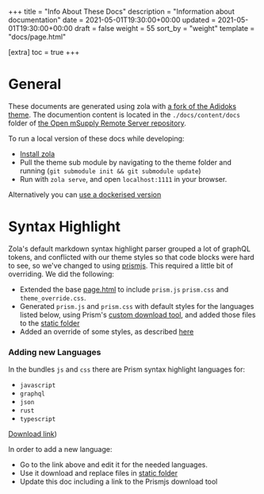 +++
title = "Info About These Docs"
description = "Information about documentation"
date = 2021-05-01T19:30:00+00:00
updated = 2021-05-01T19:30:00+00:00
draft = false
weight = 55
sort_by = "weight"
template = "docs/page.html"

[extra]
toc = true
+++

# General

These documents are generated using zola with [a fork of the Adidoks theme](https://github.com/openmsupply/adidoks). The documention content is located in the `./docs/content/docs` folder of [the Open mSupply Remote Server repository](https://github.com/openmsupply/remote-server). 

To run a local version of these docs while developing:
* [Install zola](https://www.getzola.org/documentation/getting-started/installation/)
* Pull the theme sub module by navigating to the theme folder and running (`git submodule init && git submodule update`)
* Run with `zola serve`, and open `localhost:1111` in your browser. 

Alternatively you can [use a dockerised version](https://github.com/openmsupply/remote-server/tree/main/docker/zola_docs)

# Syntax Highlight

Zola's default markdown syntax highlight parser grouped a lot of graphQL tokens, and conflicted with our theme styles so that code blocks were hard to see, so we've changed to using [prismjs](https://prismjs.com/). This required a little bit of overriding. We did the following:

* Extended the base [page.html](https://github.com/openmsupply/remote-server/blob/main/docs/templates/page.html) to include `prism.js` `prism.css` and `theme_override.css`.
* Generated `prism.js` and `prism.css` with default styles for the languages listed below, using Prism's [custom download tool](https://prismjs.com/download.html#themes=prism&languages=clike+javascript+graphql+json+rust+typescript), and added those files to the [static folder](https://github.com/openmsupply/remote-server/tree/main/docs/static)
* Added an override of some styles, as described [here](https://github.com/openmsupply/remote-server/blob/main/docs/sass/theme_override.scss)

### Adding new Languages

 In the bundles `js` and `css` there are Prism syntax highlight languages for:
* `javascript` 
* `graphql` 
* `json` 
* `rust` 
* `typescript` 

[Download link](https://prismjs.com/download.html#themes=prism&languages=clike+javascript+graphql+json+rust+typescript))

In order to add a new language:
* Go to the link above and edit it for the needed languages.
* Use it download and replace files in [static folder](https://github.com/openmsupply/remote-server/tree/main/docs/static)
* Update this doc including a link to the Prismjs download tool
